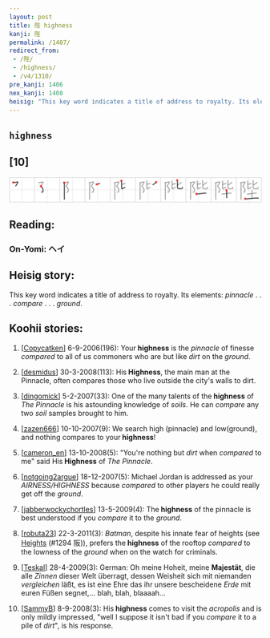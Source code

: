 ```yaml
---
layout: post
title: 陛 highness
kanji: 陛
permalink: /1407/
redirect_from:
 - /陛/
 - /highness/
 - /v4/1310/
pre_kanji: 1406
nex_kanji: 1408
heisig: "This key word indicates a title of address to royalty. Its elements: <i>pinnacle</i> . . . <i>compare</i> . . . <i>ground</i>."
---
```


## `highness`

## [10]

<div class="stroke"><img src="../images/E9999B.png" /></div>

## Reading:

### On-Yomi: ヘイ

## Heisig story:

This key word indicates a title of address to royalty. Its elements: <i>pinnacle</i> . . . <i>compare</i> . . . <i>ground</i>.

## Koohii stories:

1) [<a href="http://kanji.koohii.com/profile/Copycatken">Copycatken</a>] 6-9-2006(196): Your<strong> highness</strong> is the <em>pinnacle</em> of finesse <em>compared</em> to all of us commoners who are but like <em>dirt</em> on the <em>ground</em>.

2) [<a href="http://kanji.koohii.com/profile/desmidus">desmidus</a>] 30-3-2008(113): His<strong> Highness</strong>, the main man at the Pinnacle, often compares those who live outside the city&#039;s walls to dirt.

3) [<a href="http://kanji.koohii.com/profile/dingomick">dingomick</a>] 5-2-2007(33): One of the many talents of the<strong> highness</strong> of <em>The Pinnacle</em> is his astounding knowledge of <em>soils</em>. He can <em>compare</em> any two <em>soil</em> samples brought to him.

4) [<a href="http://kanji.koohii.com/profile/zazen666">zazen666</a>] 10-10-2007(9): We search high (pinnacle) and low(ground), and nothing compares to your<strong> highness</strong>!

5) [<a href="http://kanji.koohii.com/profile/cameron_en">cameron_en</a>] 13-10-2008(5): &quot;You&#039;re nothing but <em>dirt</em> when <em>compared</em> to me&quot; said His<strong> Highness</strong> of <em>The Pinnacle</em>.

6) [<a href="http://kanji.koohii.com/profile/notgoing2argue">notgoing2argue</a>] 18-12-2007(5): Michael Jordan is addressed as your <em>AIRNESS/HIGHNESS</em> because <em>compared</em> to other players he could really get off the <em>ground</em>.

7) [<a href="http://kanji.koohii.com/profile/jabberwockychortles">jabberwockychortles</a>] 13-5-2009(4): The<strong> highness</strong> of the pinnacle is best understood if you <em>compare</em> it to the <em>ground</em>.

8) [<a href="http://kanji.koohii.com/profile/robuta23">robuta23</a>] 22-3-2011(3): <em>Batman</em>, despite his innate fear of heights (see <a href="../v4/1294">Heights</a> (#1294 阪)), prefers the<strong> highness</strong> of the rooftop <em>compared</em> to the lowness of the <em>ground</em> when on the watch for criminals.

9) [<a href="http://kanji.koohii.com/profile/Teskal">Teskal</a>] 28-4-2009(3): German: Oh meine Hoheit, meine <strong>Majestät</strong>, die alle <em>Zinnen</em> dieser Welt überragt, dessen Weisheit sich mit niemanden <em>vergleichen</em> läßt, es ist eine Ehre das ihr unsere bescheidene <em>Erde</em> mit euren Füßen segnet,... blah, blah, blaaaah...

10) [<a href="http://kanji.koohii.com/profile/SammyB">SammyB</a>] 8-9-2008(3): His<strong> highness</strong> comes to visit the <em>acropolis</em> and is only mildly impressed, &quot;well I suppose it isn&#039;t bad if you <em>compare</em> it to a pile of <em>dirt</em>&quot;, is his response.
